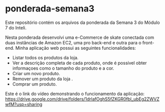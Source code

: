 # ponderada-semana3

Este repositório contém os arquivos da ponderada da Semana 3 do Módulo 7 do Inteli.

Nesta ponderada desenvolvi uma e-Commerce de skate conectada com duas instâncias de Amazon EC2, uma pro back-end e outra para o front-end. Minha aplicação web possui as seguintes funcionalidades:

- Listar todos os produtos da loja.
- Ver a descrição completa de cada produto, onde é possível obter informaçoes como o tamanho do produto e a cor.
- Criar um novo produto.
- Remover um produto da loja .
- Comprar um produto.

Este é o link do vídeo demonstrando o funcionamento da aplicação: https://drive.google.com/drive/folders/1drlafOghS5fZKGR0fbl_ubEg2ZWVZwfM?usp=sharing 
